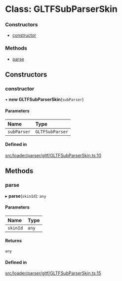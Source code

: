 # Class: GLTFSubParserSkin

### Constructors

- [constructor](GLTFSubParserSkin.md#constructor)

### Methods

- [parse](GLTFSubParserSkin.md#parse)

## Constructors

### constructor

• **new GLTFSubParserSkin**(`subParser`)

#### Parameters

| Name | Type |
| :------ | :------ |
| `subParser` | `GLTFSubParser` |

#### Defined in

[src/loader/parser/gltf/GLTFSubParserSkin.ts:10](https://github.com/Orillusion/orillusion/blob/main/src/loader/parser/gltf/GLTFSubParserSkin.ts#L10)

## Methods

### parse

▸ **parse**(`skinId`): `any`

#### Parameters

| Name | Type |
| :------ | :------ |
| `skinId` | `any` |

#### Returns

`any`

#### Defined in

[src/loader/parser/gltf/GLTFSubParserSkin.ts:15](https://github.com/Orillusion/orillusion/blob/main/src/loader/parser/gltf/GLTFSubParserSkin.ts#L15)
